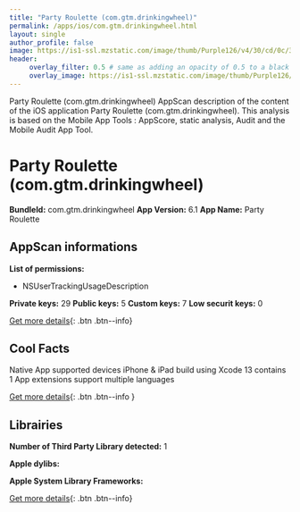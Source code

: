 ```yaml
---
title: "Party Roulette (com.gtm.drinkingwheel)"
permalink: /apps/ios/com.gtm.drinkingwheel.html
layout: single
author_profile: false
image: https://is1-ssl.mzstatic.com/image/thumb/Purple126/v4/30/cd/0c/30cd0cad-900a-1bb5-d36d-41e2c216c6f0/AppIcon-0-0-1x_U007emarketing-0-0-0-7-0-0-sRGB-0-0-0-GLES2_U002c0-512MB-85-220-0-0.png/512x512bb.jpg
header: 
     overlay_filter: 0.5 # same as adding an opacity of 0.5 to a black background
     overlay_image: https://is1-ssl.mzstatic.com/image/thumb/Purple126/v4/30/cd/0c/30cd0cad-900a-1bb5-d36d-41e2c216c6f0/AppIcon-0-0-1x_U007emarketing-0-0-0-7-0-0-sRGB-0-0-0-GLES2_U002c0-512MB-85-220-0-0.png/512x512bb.jpg
---
```

Party Roulette (com.gtm.drinkingwheel) AppScan description of the content of the iOS application Party Roulette (com.gtm.drinkingwheel). This analysis is based on the Mobile App Tools : AppScore, static analysis, Audit and the Mobile Audit App Tool.

# Party Roulette (com.gtm.drinkingwheel)

**BundleId:** com.gtm.drinkingwheel
**App Version:** 6.1
**App Name:** Party Roulette


## AppScan informations 

**List of permissions:** 
- NSUserTrackingUsageDescription
  
  
**Private keys:** 29
**Public keys:** 5
**Custom keys:** 7
**Low securit keys:** 0
  
[Get more details](/pricing.html){: .btn .btn--info}

## Cool Facts

Native App
supported devices iPhone & iPad
build using Xcode 13
contains 1 App extensions
support multiple languages
  
[Get more details](/pricing.html){: .btn .btn--info }

## Librairies 
**Number of Third Party Library detected:** 1


**Apple dylibs:**


**Apple System Library Frameworks:**


  
[Get more details](/pricing.html){: .btn .btn--info}

